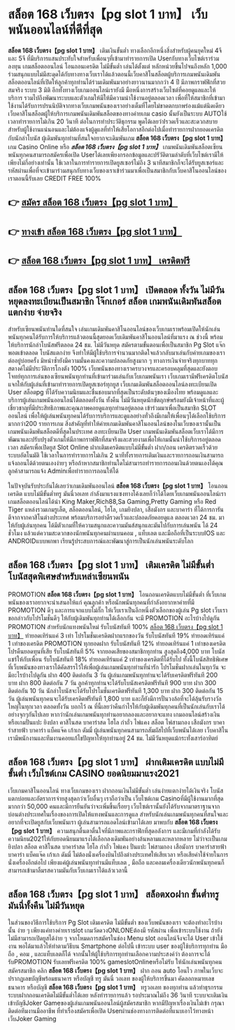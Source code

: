 # สล็อต 168 เว็บตรง【pg slot 1 บาท】  เว็บพนันออนไลน์ที่ดีที่สุด

**สล็อต 168 เว็บตรง【pg slot 1 บาท】** เติมเงินขั้นต่ำ  ทางเลือกอีกหนึ่งสิ่งสำหรับผู้คนยุคใหม่ 4จี และ 5จี ที่มีบริการแสนประทับใจสำหรับเพื่อนๆที่เข้ามาทำรายการเปิด Userกับทางเว็บไซต์เราร่วมลงทุน เกมสล็อตออนไลน์ โอนถอนเครดิต ไม่มีขั้นต่ำ เล่นได้ตั้งแต่ หลักหน่วยขึ้นไปจนถึงหลัก 1,000 ร่วมสนุกแบบไม่มีสะดุดได้กับทางทางเว็บเราได้แล้วตอนนี้เว็บคาสิโนสล็อตผู้บริการเกมพนันเดิมพันสล็อตออนไลน์ที่เปิดให้ลูกค้าทุกท่านได้ร่วมเดิมพันมาอย่างยาวนานมากกว่า 4 ปี มีภาพกราฟฟิกที่สวยสมจริง ระบบ 3 มิติ
อีกทั้งทางเว็บเกมออนไลน์เรายังมี มือหนึ่งการสร้างเว็บไซต์ที่คอยดูแลและให้บริการ  รวมไปถึงพัฒนาระบบและตัวเกมให้มีให้มีความน่าใช้งานอยู่ตลอดเวลา เพื่อที่ให้สมาชิกที่เข้ามาใช้งานได้รับการปรนนิบัติจากทางเว็บเกมพนันของเราอย่างเต็มที่โดยไม่ขาดตกบกพร่องแม้แต่นิดเดียว เว็บคาสิโนสล็อตผู้ให้บริการเกมพนันเดิมพันสล็อตของทางค่ายเกม casio นั้นยังเป็นระบบ AUTOใช้เวลาทำรายการไม่เกิน 20 วินาที ต่อในการทำประวัติธุกรรม พูดได้เลยว่าIรวดเร็วและสะดวกสบายสำหรับผู้ใช้งานแน่นอนและไม่ต้องแจ้งผู้ดูแลที่ทำให้เสียโอกาสอีกต่อไปเมื่อทำรายการฝากยอดเครดิตกับนักล่าโบนัส
ผู้เดิมพันทุกท่านที่สนใจอยากจะเดิมพันเกม **สล็อต 168 เว็บตรง【pg slot 1 บาท】** เกม Casino Online หรือ ***สล็อต 168 เว็บตรง【pg slot 1 บาท】*** เกมพนันเดิมพันสล็อตเซียนพนันทุกคนสามารถสมัครเพื่อเปิด Userได้เลยเพียงกรอกข้อมูลและปรัวัติตามลำดับที่เว็บไซต์เรามีให้เพียงไม่กี่อย่างเท่านั้น ใช้เวลาในการทำรายการเปิดยูสเซอร์ไม่ถึง 3 นาทีสมาชิกก็จะได้รับยูสเซอร์และรหัสผ่านเพื่อที่จะเข้ามาร่วมสนุกกับทางเว็บของเราเข้าร่วมมาเพื่อเป็นสมาชิกกับเว็บคาสิโนออนไลน์ของเราตอนนี้รับเลย CREDIT FREE 100%

## 👉 [สมัคร สล็อต 168 เว็บตรง【pg slot 1 บาท】](https://archa888.com/)
## 👉 [ทางเข้า สล็อต 168 เว็บตรง【pg slot 1 บาท】](https://archa888.com/)
## 👉 [สล็อต 168 เว็บตรง【pg slot 1 บาท】 เครดิตฟรี](https://archa888.com/)

## สล็อต 168 เว็บตรง【pg slot 1 บาท】 เปิดตลอด ทั้งวัน ไม่มีวันหยุดลงทะเบียนเป็นสมาชิก โจ๊กเกอร์ สล็อต เกมพนันเดิมพันสล็อตแตกง่าย จ่ายจริง

สำหรับเซียนพนันท่านใดที่สนใจ เล่นเกมเดิมพันคาสิโนออนไลน์ของเว็บเกมเราพร้อมเปิดให้นักเล่นพนันทุกคนได้รับการให้บริการแล้วตอนนี้สุดยอดเว็บเดิมพันคาสิโนออนไลน์ที่มาแรง ณ ช่วงนี้ พร้อมให้บริการนักล่าโบนัสฟรีตลอด 24 ชม. ไม่มีวันหยุด สมัครตามขั้นตอนเพื่อเป็นสมาชิก  Pg Slot แจ๊กพอตเข้าตลอด โบนัสแตกง่าย จึงทำให้มีผู้ใช้บริการจำนวนมากติดใจแล้วกลับมาเล่นกับค่ายเกมของเราต่ออยู่บ่อยครั้ง มิหนำซ้ำยังมีความมั่นคงและความปลอดภัยสูงมาก ๆ ทางการเงินจ่ายจริงทุกบาททุกสตางค์ไม่มีประวัติการโกงตัง 100% เว็บพนันของทางเราครบวงจรและครอบคลุมที่สุดและยังตอบโจทย์ทุกการเล่นของเซียนพนันทุกท่านที่เข้ามาร่วมเล่นกับเว็บเกมพนันเรา
เว็บเกมเรามีฟรีเครดิตโบนัสแจกให้กับผู้เล่นที่เข้ามาทำรายการเปิดยูสเซอร์ทุกยูส เว็บเกมเดิมพันสล็อตออนไลน์ลงทะเบียนเปิด User สล็อตpg ที่ได้รับความนิยมและชื่นชอบมากที่สุดเป็นระดับต้นๆของเมืองไทย พร้อมดูแลและบริการผู้เล่นเกมพนันออนไลน์ได้ตลอดทั้งวัน ทั้งคืน ไม่มีวันหยุดนักขัตฤกษ์พร้อมยังมีเจ้าหน้าที่และผู้เชี่ยวชาญที่มีประสิทธิภาพและคุณภาพคอยดูแลทุกท่านอยู่ตลอด เข้าร่วมมาเพื่อเป็นสมาชิก SLOT ออนไลน์ เพื่อให้ผู้เล่นพนันทุกคนได้รับการบริการและดูแลอย่างทั่วถึงมีเกมให้เพื่อนๆได้เลือกใช้บริการมากกว่า200 รายการเกม
สิ่งสำคัญที่ทำให้ค่ายเกมเดิมพันคาสิโนออนไลน์ของในเว็บของเรานั้นเป็นเกมพนันเดิมพันสล็อตดีที่สุดในประเทศ ลงทะเบียนเปิด User  เกมพนันเดิมพันสล็อตเว็บเราได้มีการพัฒนาและปรับปรุงตัวเกมให้มีภาพกราฟฟิกที่สมจริงและสวยงามเพื่อให้เกมนั้นน่าใช้บริการอยู่ตลอดเวลา สมัครเพื่อเปิดยูส Slot Online ฝากเติมเครดิตแบบไม่มีขั้นต่ำ ฝาก/ถอน เครดิตรวดเร็วด้วยระบบอัตโนมัติ ใช้เวลาในการทำรายการไม่เกิน 2 นาทีทั้งรายการเติมเงินและรายการถอนเงินสามารถแจ้งถอนได้ด้วยตนเองง่ายๆ หรือถ้าหากสมาชิกท่านใดไม่สามารถทำรายการถอนเงินด้วยตนเองได้คุณลูกค้าสามารถแจ้ง Adminเพื่อทำรายการถอนให้ได้

ในปัจจุบันรับประกันได้เลยว่าเกมเดิมพันออนไลน์ **สล็อต 168 เว็บตรง【pg slot 1 บาท】** โอนถอนเครดิต แบบไม่มีขั้นต่ำทรู มันนี่วอเลท กำลังมาแรงแซงทางโค้งเลยก็ว่าได้โดยเว็บเกมพนันออนไลน์เรา เกมสล็อตออนไลน์ได้นำ  King Maker,Rich88,Sa Gaming,Pretty Gaming หรือ Red Tiger แหล่งรวมเกมรูเล็ต, สล็อตออนไลน์, ไฮโล, เกมยิงปลา, เสือมังกร และบาคาร่า ที่ได้การการันตีจากจากคาสิโนต่างประเทศ พร้อมบริการอย่าดีรวดเร็วและปลอดภัยคอยดูแล ตลอดเวลา 24 ชม. มาให้กับผู้เล่นทุกคน ได้มีตัวเกมที่ให้ความสนุกและความมันส์สนุกและมันไปกับการเล่นพนัน ได้ 24 ชั่วโมง แล้วแต่ความสะดวกของนักพนันทุกคนผ่านบนคอม , แท็บเลต และมือถือที่เป็นระบบIOS และ ANDROIDแบบพกพา เรียนรู้ประสบการณ์และพัฒนาสู่การเป็นนักเล่นพนันระดับโลก

## สล็อต 168 เว็บตรง【pg slot 1 บาท】 เติมเครดิต ไม่มีขั้นต่ำ โบนัสสุดพิเศษสำหรับเหล่าเซียนพนัน

 PROMOTION  **สล็อต 168 เว็บตรง【pg slot 1 บาท】** โอนถอนเครดิตแบบไม่มีขั้นต่ำ ที่เว็บเกมพนันของเราอยากจะนำเสนอให้แก่  คุณลูกค้า หรือนักพนันทุกคนที่กำลังอยากหาค่ายที่มี  PROMOTION ดีๆ และการแจกแบบไม่กั๊ก ให้เว็บเราเป็นอีกหนึ่งตัวเลือกของผู้เล่น Pg slot เว็บเรา ขอกล่าวกับโปรโมชั่นดีๆ ให้กับผู้เดิมพันทุกท่านได้เลือกกัน จะมี PROMOTION อะไรบ้างไปดูกัน
 PROMOTION สำหรับนักแทงพนันใหม่ รับโบนัสทันที 100% [สล็อต 168 เว็บตรง【pg slot 1 บาท】](https://archa888.com/) ทำยอดเทิร์นแค่ 3 เท่า
โปรโมชั่นเครดิตฝากแรกของวัน รับโบนัสทันที 19% ทำยอดเทิร์นแค่ 1 เท่าของเครดิต
 PROMOTION ทุกยอดฝาก รับโบนัสทันที 12% ทำยอดเทิร์นแค่ 1 เท่าของเครดิต
โปรคืนยอดทุนที่เสีย รับโบนัสทันที 5% จากยอดเสียของสมาชิกทุกท่าน สูงสุดถึง4,000 บาท
โบนัสแชร์ให้กับเพื่อน รับโบนัสทันที 18% ทำยอดเทิร์นแค่ 2 เท่าของเครดิตที่ได้รับไป
ทั้งนี้โบนัสสิทธิพิเศษที่เว็บพนันของทางเราได้คัดสรรไว้ให้เพื่อผู้เล่นเกมพนันทุกท่านที่น่ารัก โปรโมชั่นฝากเล่นในทุกวัน จะมีอะไรบ้างไปดูกัน
ฝาก 400 ติดต่อกัน 3 วัน ผู้เล่นเกมพนันทุกท่านจะได้รับเครดิตฟรีทันที 200 บาท
ฝาก 800 ติดต่อกัน 7 วัน ลูกค้าทุกท่านจะได้รับโบนัสเครดิตฟรีทันที 900 บาท
ฝาก 300 ติดต่อกัน 10 วัน นักล่าโบนัสจะได้รับโปรโมชั่นเครดิตฟรีทันที 1,300 บาท
ฝาก 300 ติดต่อกัน 15 วัน ผู้เล่นพนันทุกคนจะได้รับเครดิตฟรีทันที 1,800 บาท
และก็ยังมีการปั่นวงล้อที่จะได้ลุ้นรับรางวัลใหญ่ในทุกเวลา ตลอดทั้งวัน บอกไว้ ณ ที่นี้เลยว่าคืนกำไรให้กับผู้เดิมพันทุกคนที่เป็นนักเล่นกับเราได้อย่างจุกๆกันไปเลย หากว่านักเล่นเกมพนันทุกท่านอยากลองและอยากจะแทง เกมออนไลน์สร้างเงิน หรือเกมปั่นแปะ ยิงปลา คาสิโนสด บาคาร่าสด ไฮโล กำถั่ว ไพ่แคง สล็อต ไพ่สามกอง เสือมังกร บาคาร่าสายฟ้า บาคาร่า แบ็คแจ๊ค เก้าเก ดัมมี่ ผู้เล่นพนันทุกคนสามารถสัมผัสไปที่เว็บพนันได้เลย เว็บคาสิโนเรามีพนักงานและทีมงานคอยแก้ไขปัญหาให้ทุกท่านอยู่ 24 ชม. ไม่มีวันหยุดแม้กระทั่งเสาร์อาทิตย์

## สล็อต 168 เว็บตรง【pg slot 1 บาท】 ฝากเติมเครดิต แบบไม่มีขั้นต่ำ  เว็บไซต์เกม CASINO ยอดนิยมมาแรง2021

เว็บเกมคาสิโนออนไลน์ ทางเว็บเกมของเรา ฝากถอนเงินไม่มีขั้นต่ำ เล่นง่ายแตกง่ายได้เงินจริง โบนัสแตกบ่อยและอัตราการจ่ายสูงสุดกว่าเว็บอื่นๆ เราถือว่าเป็น เว็บไซต์เกม Casinoที่มีผู้ใช้งานมากที่สุดมากกว่า 50,000 คนและมีการยืนยันว่าจะเพิ่มขึ้นเรื่อยๆ เว็บไซต์เรานั้นยังได้รับจากมาตราฐานจากบ่อนต่างประเทศในเรื่องของการเปิดให้แทงพนันและการดูแล สำหรับนักเล่นเกมพนันทุกคนที่สนใจและอยากที่จะเปิดยูสกับเว็บพนันเรา ผู้เล่นสามารถแอดไลน์เข้ามาได้เลย
	มาพบกับ **สล็อต 168 เว็บตรง【pg slot 1 บาท】** ความสนุกตื่นตาตื่นใจที่มีภาพและกราฟิกที่สุดอลังการ และมีเกมที่กำลังได้รับความนิยม2021ให้กับยอดนิยมมาแรงได้เลือกลงเดิมพันอย่างล้นหลามและหลากหลาย  ไม่ว่าจะเป็นเกมยิงปลา สล็อต คาสิโนสด บาคาร่าสด ไฮโล กำถั่ว ไพ่แคง ปั่นแปะ ไพ่สามกอง เสือมังกร บาคาร่าสายฟ้า บาคาร่า แบ็คแจ๊ค เก้าเก ดัมมี่ ไม่ต้องนั่งเครื่องบินไปถึงต่างประเทศให้เสียเวลา หรือเสียค่าใช้จ่ายในการนั่งเครื่องอีกต่อไป เพียงแค่ผู้เล่นพนันทุกท่านมีแท็บเลต , มือถือ และคอมเครื่องเดียวนักพนันทุกคนก็สามารถเข้ามาลิ้มรสความมันกับเว็บเกมเราได้แล้วเวลานี้

## สล็อต 168 เว็บตรง【pg slot 1 บาท】 สล็อตxoฝาก ขั้นต่ำทรู มันนี่ทั้งคืน ไม่มีวันหยุด

ในส่วนของวิธีการใช้บริการ Pg Slot เติมเครดิต ไม่มีขั้นต่ำ ของเว็บพนันของเรา จะต้องทำอะไรบ้างนั้น ง่าย ๆ เพียงแค่ทางค่ายเราslot เกมวัดดวงONLONEต้องมี รหัสผ่าน เพื่อเข้าระบบใช้งาน ถ้ายังไม่มีสามารถเปิดยูสได้ง่าย ๆ จากโหมดการสมัครในช่อง Menu slot ออนไลน์จึงจะได้ User เข้าใช้งาน พอได้มาแล้วให้ทำตามวิธีบน Smartphone  ต่อไปนี้
เข้าระบบ user  ของผู้ใช้บริการทุกท่าน มือถือ , คอม , และแท็บเลตก็ได้
จากนั้นให้ผู้ใช้บริการทุกท่านเลือกความประสงค์ว่า ต้องการจะได้รับPROMOTION รับเลยฟรีเครดิต 100% gameslotOnlineหรือไม่รับ
ให้นักเล่นพนันทุกคนสมัครสมาชิก คลิก **สล็อต 168 เว็บตรง【pg slot 1 บาท】** ฝาก ถอน auto โอนไว ภาพในเว็บจะปรากฏเลขบัญชีพร้อมธนาคาร หรือบัญชี ทรู มันนี่ วอเลท ของผู้ให้บริการขึ้นมา
คัดลอกหมายเลขธนาคาร หรือบัญชี **สล็อต 168 เว็บตรง【pg slot 1 บาท】** ทรูวอเลท ของทุกท่าน แล้วทำธุรกรรมระบบฝากถอนเครดิตไม่มีขั้นต่ำได้เลย
หลังทำรายการแล้ว รอประมาณไม่ถึง 36 วินาที ระบบจะเติมเงินเข้าบัญชีJoker Gameของผู้เล่นเกมพนันออนไลน์ผู้สมัครสมาชิก
หากมีปัญหาเรื่องเงินไม่เข้า กรุณาติดต่อทีมงานมืออาชีพ ที่ทำเรื่องสมัครเพื่อเปิด Userผ่านช่องทางการติดต่อที่แนบเอาไว้ทางหน้าเว็บJoker Gaming


